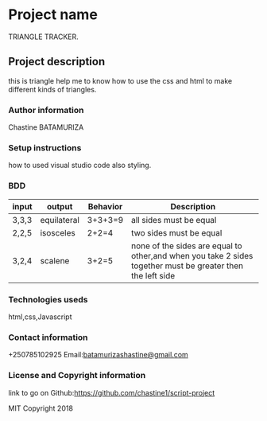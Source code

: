 
#  Project name

TRIANGLE TRACKER.

## Project description

this is triangle help me to know how to use the css and html to make different kinds of triangles.

### Author information

Chastine BATAMURIZA

### Setup instructions

how  to used visual studio code also styling.

### BDD

| input | output      | Behavior | Description                                                                                                |
|-------|-------------|----------|------------------------------------------------------------------------------------------------------------|
| 3,3,3 | equilateral | 3+3+3=9  | all sides must be equal                                                                                    |
| 2,2,5 | isosceles   | 2+2=4    | two sides must be equal                                                                                    |
| 3,2,4 | scalene     | 3+2=5    | none of the sides are equal to other,and when you take 2 sides together must be greater then the left side |



### Technologies useds

html,css,Javascript

### Contact information

+250785102925
Email:batamurizashastine@gmail.com

### License and Copyright information

link to go on Github:https://github.com/chastine1/script-project

MIT Copyright 2018



















